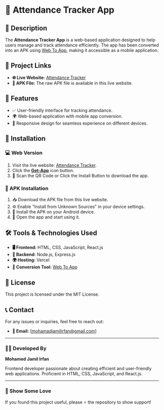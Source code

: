 # 📘 Attendance Tracker App

## 📄 Description

The **Attendance Tracker App** is a web-based application designed to help users manage and track attendance efficiently. The app has been converted into an APK using [Web To App](https://www.webintoapp.com/), making it accessible as a mobile application.

## 📌 Project Links

- **🌐 Live Website:** [Attendance Tracker](https://attendance-tracker-student.vercel.app/)
- **📱 APK File:** The raw APK file is available in this live website.

## 🎯 Features

- ✅ User-friendly interface for tracking attendance.
- 🌍 Web-based application with mobile app conversion.
- 📱 Responsive design for seamless experience on different devices.

## 🚀 Installation

### 💻 Web Version

1. Visit the live website: [Attendance Tracker](https://attendance-tracker-student.vercel.app/).
2. Click the **[Get-App](https://attendance-tracker-student.vercel.app/Get-App/app.html)** icon button.
3. 📲 Scan the QR Code or Click the Install Button to download the app.

### 📱 APK Installation

1. 📥 Download the APK file from this live website.
2. ⚙️ Enable "Install from Unknown Sources" in your device settings.
3. 📲 Install the APK on your Android device.
4. 🚀 Open the app and start using it.

## 🛠️ Tools & Technologies Used

- **🖥️ Frontend:** HTML, CSS, JavaScript, React.js
- **🔧 Backend:** Node.js, Express.js
- **🌍 Hosting:** Vercel
- **🔄 Conversion Tool:** [Web To App](https://www.webintoapp.com/)

## 📜 License

This project is licensed under the MIT License.

## 📞 Contact

For any issues or inquiries, feel free to reach out:

- **📧 Email:** [mohamadjamilirfan@gmail.com]

---

### 👨‍💻 Developed By

**Mohamed Jamil Irfan**

Frontend developer passionate about creating efficient and user-friendly web applications. Proficient in HTML, CSS, JavaScript, and React.js.

---

### 🌟 Show Some Love

If you found this project useful, please ⭐ the repository to show support!
